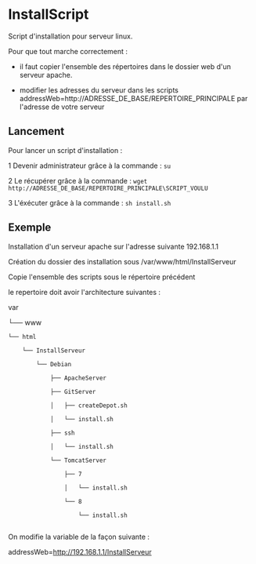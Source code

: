 # InstallScript
Script d'installation pour serveur linux. 

Pour que tout marche correctement :

- il faut copier l'ensemble des répertoires dans le dossier web d'un serveur apache.

- modifier les adresses du serveur dans les scripts addressWeb=http://ADRESSE_DE_BASE/REPERTOIRE_PRINCIPALE par l'adresse de votre serveur

## Lancement 

Pour lancer un script d'installation :

1 Devenir administrateur grâce à la commande : `su`

2 Le récupérer grâce à la commande : `wget http://ADRESSE_DE_BASE/REPERTOIRE_PRINCIPALE\SCRIPT_VOULU`

3 L'éxécuter grâce à la commande : `sh install.sh`

## Exemple
Installation d'un serveur apache sur l'adresse suivante 192.168.1.1

Création du dossier des installation sous /var/www/html/InstallServeur

Copie l'ensemble des scripts sous le répertoire précédent

le repertoire doit avoir l'architecture suivantes :


var

└── www

    └── html
	
        └── InstallServeur
		
            └── Debian
			
                ├── ApacheServer
			    
                ├── GitServer
			    
                │   ├── createDepot.sh
			    
                │   └── install.sh
			    
                ├── ssh
			    
                │   └── install.sh
			    
                └── TomcatServer
			    
                    ├── 7
			        
                    │   └── install.sh
			        
                    └── 8
			        
                        └── install.sh
			            

On modifie la variable de la façon suivante :

addressWeb=http://192.168.1.1/InstallServeur 
